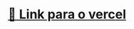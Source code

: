 

<h1 align="center">
    <a href="https://movie-store-one.vercel.app/">🔗 Link para o vercel</a>
</h1>
